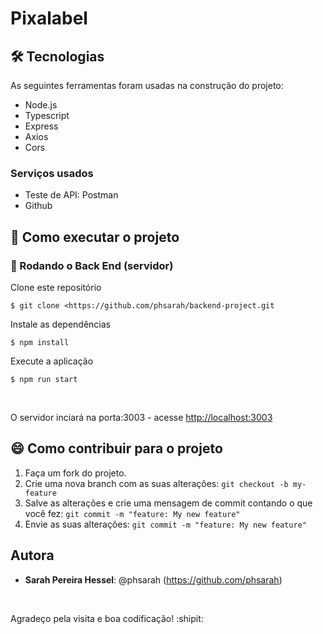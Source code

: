 # Pixalabel
 

 
 
## 🛠 Tecnologias 
 
As seguintes ferramentas foram usadas na construção do projeto:
 
* Node.js 
* Typescript
* Express
* Axios
* Cors
 
 
### Serviços usados
 
* Teste de API: Postman
* Github
 
 
## :rocket: Como executar o projeto

### 🎲 Rodando o Back End (servidor)


 Clone este repositório <br/>
 
`$ git clone <https://github.com/phsarah/backend-project.git`

 Instale as dependências <br/>
 
`$ npm install`

 Execute a aplicação <br/>
 
`$ npm run start`

<br/>

O servidor inciará na porta:3003 - acesse <http://localhost:3003>
 
## :smile: Como contribuir para o projeto

1.  Faça um fork do projeto.
2.  Crie uma nova branch com as suas alterações: `git checkout -b my-feature`
3.  Salve as alterações e crie uma mensagem de commit contando o que você fez: `git commit -m "feature: My new feature"`
4.  Envie as suas alterações: `git commit -m "feature: My new feature" `
 
 
## Autora
 
* **Sarah Pereira Hessel**: @phsarah (https://github.com/phsarah)
<br/>
 
Agradeço pela visita e boa codificação! :shipit:
